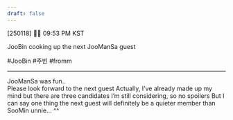 ```yaml
---
draft: false
---
```

[250118] 🐣💭 09:53 PM KST

JooBin cooking up the next JooManSa guest

#JooBin #주빈 #fromm

___
JooManSa was fun..  
Please look forward to the next guest 
Actually, I’ve already made up my mind
but there are three candidates I’m still considering, so no spoilers
But I can say one thing
the next guest will definitely be a quieter member 
than SooMin unnie... ^^
